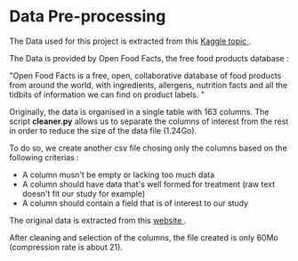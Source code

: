 # Data Pre-processing

The Data used for this project is extracted from this <a href="https://www.kaggle.com/openfoodfacts/world-food-facts"> Kaggle topic </a>.

The Data is provided by Open Food Facts, the free food products database :

"Open Food Facts is a free, open, collaborative database of food products from around the world, with ingredients, allergens, nutrition facts and all the tidbits of information we can find on product labels. "

Originally, the data is organised in a single table with 163 columns. The script __cleaner.py__ allows us to separate the columns of interest from the rest in order to reduce the size of the data file (1.24Go). 

To do so, we create another csv file chosing only the columns based on the following criterias : 

- A column musn't be empty or lacking too much data
- A column should have data that's well formed for treatment (raw text doesn't fit our study for example)
- A column should contain a field that is of interest to our study

The original data is extracted from this <a href="https://world.openfoodfacts.org/data"> website </a>.

After cleaning and selection of the columns, the file created is only 60Mo (compression rate is about 21).




